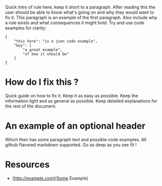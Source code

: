 Quick intro of rule here, keep it short to a paragraph. After reading this the user should be able to know what's going on and why they would want to fix it. This paragraph is an example of the first paragraph. Also include why a rule exists and what consequences it might hold. Try and use code examples for clarity:

```
{
	"this here": "is a json code example",
	"key": [
		"a great example",
		"of how it should be"
	]
}
```

<!-- The following heading is enforced by the interpreter -->
# How do I fix this ?

Quick guide on how to fix it. Keep it as easy as possible. Keep the information light and as general as possible. 
Keep detailed explanations for the rest of the document.

<!-- 
The following headers will be up to the author to decide on. 
It is meant for deeper understanding most probably more developer orentied.
Defined headers here will be closed to be opened by a user - keep this in mind when writing. 
-->

# An example of an optional header

Which then has some paragraph text and possible code examples. All github flavored markdown supported.
Go as deep as you see fit !

<!--
Here we pay homage to the legends who have written about the rule.
There are typically de-facto resources which most probably helped inspire our own content.
If you've read from somewhere to help you write this, pleasse list them here.
This header is also enforced by the interpreter and must be last.
-->
# Resources

* [http://example.com](Some Example)